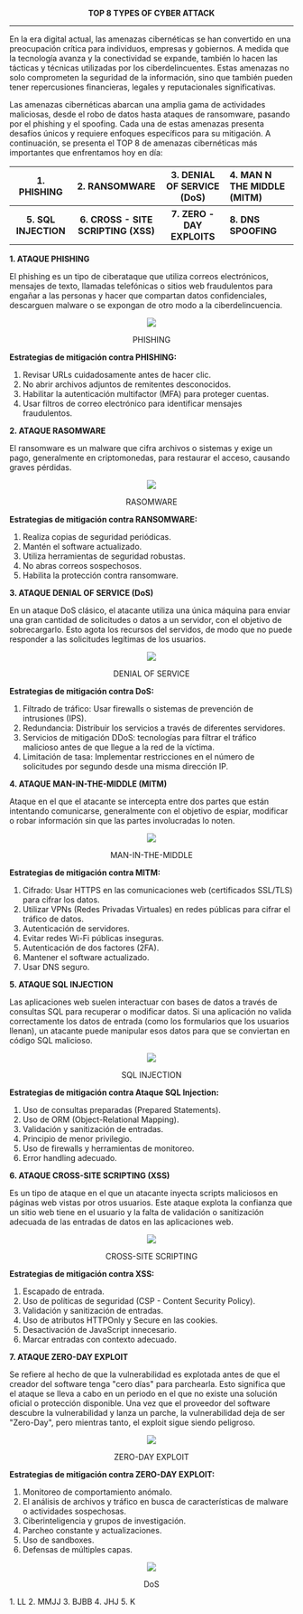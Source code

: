 
**<p align="center">TOP 8 TYPES OF CYBER ATTACK</p>**

-------
En la era digital actual, las amenazas cibernéticas se han convertido en una preocupación crítica para individuos, empresas y gobiernos. A medida que la tecnología avanza y la conectividad se expande, también lo hacen las tácticas y técnicas utilizadas por los ciberdelincuentes. Estas amenazas no solo comprometen la seguridad de la información, sino que también pueden tener repercusiones financieras, legales y reputacionales significativas.

Las amenazas cibernéticas abarcan una amplia gama de actividades maliciosas, desde el robo de datos hasta ataques de ransomware, pasando por el phishing y el spoofing. Cada una de estas amenazas presenta desafíos únicos y requiere enfoques específicos para su mitigación. A continuación, se presenta el TOP 8 de amenazas cibernéticas más importantes que enfrentamos hoy en día:

<table>
<thead>
<tr>
<th>1. PHISHING</th>
<th>2. RANSOMWARE</th>
<th>3. DENIAL OF SERVICE (DoS)</th>
<th style="text-align: left">4. MAN N THE MIDDLE (MITM)</th>
</tr>
</thead>
<tbody>
<tr>
<th>5. SQL INJECTION</th>
<th>6. CROSS - SITE SCRIPTING (XSS)</th>
<th>7. ZERO - DAY EXPLOITS</th>
<th style="text-align: left">8. DNS SPOOFING</th>
</tr>
</tbody>
</table>


**1. ATAQUE PHISHING**

El phishing es un tipo de ciberataque que utiliza correos electrónicos, mensajes de texto, llamadas telefónicas o sitios web fraudulentos para engañar a las personas y hacer que compartan datos confidenciales, descarguen malware o se expongan de otro modo a la ciberdelincuencia.

<p align="center">
  <img src="IMAGENES/PHISHING.webp">
</p>
<p align="center"> PHISHING </p>

**Estrategias de mitigación contra PHISHING:**

1.	Revisar URLs cuidadosamente antes de hacer clic.
2.	No abrir archivos adjuntos de remitentes desconocidos.
3.	Habilitar la autenticación multifactor (MFA) para proteger cuentas.
4.	Usar filtros de correo electrónico para identificar mensajes fraudulentos.

**2. ATAQUE RASOMWARE**

El ransomware es un malware que cifra archivos o sistemas y exige un pago, generalmente en criptomonedas, para restaurar el acceso, causando graves pérdidas.

<p align="center">
  <img src="IMAGENES/RANSOMWARE.jpg">
</p>
<p align="center"> RASOMWARE </p>

**Estrategias de mitigación contra RANSOMWARE:**

1. Realiza copias de seguridad periódicas.
2. Mantén el software actualizado.
3. Utiliza herramientas de seguridad robustas.
4. No abras correos sospechosos.
5. Habilita la protección contra ransomware.

**3. ATAQUE DENIAL OF SERVICE (DoS)**

En un ataque DoS clásico, el atacante utiliza una única máquina para enviar una gran cantidad de solicitudes o datos a un servidor, con el objetivo de sobrecargarlo. Esto agota los recursos del servidos, de modo que no puede responder a las solicitudes legítimas de los usuarios.

<p align="center">
  <img src="IMAGENES/DoS.png">
</p>
<p align="center"> DENIAL OF SERVICE </p>

**Estrategias de mitigación contra DoS:**

1.	Filtrado de tráfico: Usar firewalls o sistemas de prevención de intrusiones (IPS).
2.	Redundancia: Distribuir los servicios a través de diferentes servidores.
3.	Servicios de mitigación DDoS:  tecnologías para filtrar el tráfico malicioso antes de que llegue a la red de la víctima.
4.	Limitación de tasa: Implementar restricciones en el número de solicitudes por segundo desde una misma dirección IP.

**4. ATAQUE MAN-IN-THE-MIDDLE (MITM)**

Ataque en el que el atacante se intercepta entre dos partes que están intentando comunicarse, generalmente con el objetivo de espiar, modificar o robar información sin que las partes involucradas lo noten.

<p align="center">
  <img src="IMAGENES/MITM.png">
</p>
<p align="center"> MAN-IN-THE-MIDDLE </p>

**Estrategias de mitigación contra MITM:**

1. Cifrado: Usar HTTPS en las comunicaciones web (certificados SSL/TLS) para cifrar los datos.
2. Utilizar VPNs (Redes Privadas Virtuales) en redes públicas para cifrar el tráfico de datos.
3. Autenticación de servidores.
4. Evitar redes Wi-Fi públicas inseguras.
5. Autenticación de dos factores (2FA).
6. Mantener el software actualizado.
7. Usar DNS seguro.

**5. ATAQUE SQL INJECTION**

Las aplicaciones web suelen interactuar con bases de datos a través de consultas SQL para recuperar o modificar datos. Si una aplicación no valida correctamente los datos de entrada (como los formularios que los usuarios llenan), un atacante puede manipular esos datos para que se conviertan en código SQL malicioso.

<p align="center">
  <img src="IMAGENES/SQL.png">
</p>
<p align="center"> SQL INJECTION </p>

**Estrategias de mitigación contra Ataque SQL Injection:**

1. Uso de consultas preparadas (Prepared Statements).
2. Uso de ORM (Object-Relational Mapping).
3. Validación y sanitización de entradas.
4. Principio de menor privilegio.
5. Uso de firewalls y herramientas de monitoreo.
6. Error handling adecuado.

**6. ATAQUE CROSS-SITE SCRIPTING (XSS)**

Es un tipo de ataque en el que un atacante inyecta scripts maliciosos en páginas web vistas por otros usuarios. Este ataque explota la confianza que un sitio web tiene en el usuario y la falta de validación o sanitización adecuada de las entradas de datos en las aplicaciones web.

<p align="center">
  <img src="IMAGENES/XSS.jpg">
</p>
<p align="center"> CROSS-SITE SCRIPTING </p>

**Estrategias de mitigación contra XSS:**

1. Escapado de entrada.
2. Uso de políticas de seguridad (CSP - Content Security Policy).
3. Validación y sanitización de entradas.
4. Uso de atributos HTTPOnly y Secure en las cookies.
5. Desactivación de JavaScript innecesario.
6. Marcar entradas con contexto adecuado.

**7. ATAQUE ZERO-DAY EXPLOIT**

Se refiere al hecho de que la vulnerabilidad es explotada antes de que el creador del software tenga "cero días" para parchearla. Esto significa que el ataque se lleva a cabo en un periodo en el que no existe una solución oficial o protección disponible. Una vez que el proveedor del software descubre la vulnerabilidad y lanza un parche, la vulnerabilidad deja de ser "Zero-Day", pero mientras tanto, el exploit sigue siendo peligroso.

<p align="center">
  <img src="IMAGENES/ZERO.webp">
</p>
<p align="center"> ZERO-DAY EXPLOIT </p>

**Estrategias de mitigación contra ZERO-DAY EXPLOIT:**

1. Monitoreo de comportamiento anómalo.
2. El análisis de archivos y tráfico en busca de características de malware o actividades sospechosas.
3. Ciberinteligencia y grupos de investigación.
4. Parcheo constante y actualizaciones.
5. Uso de sandboxes.
6. Defensas de múltiples capas.


<p align="center">
  <img src="IMAGENES/DOS.jpg">
</p>
<p align="center"> DoS </p>
1. LL
2. MMJJ
3. BJBB
4. JHJ
5. K
